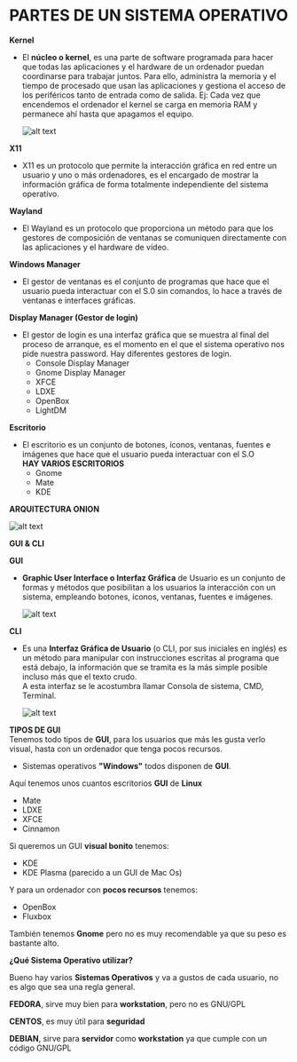 # PARTES DE UN SISTEMA OPERATIVO


**Kernel**
* El **núcleo o kernel**, es una parte de software programada para hacer que todas las aplicaciones y el hardware de un ordenador puedan   coordinarse para trabajar juntos. Para ello, administra la memoria y el tiempo de procesado que  usan las aplicaciones y gestiona el     acceso de los periféricos tanto de entrada como de salida.
  Ej: Cada vez que encendemos el ordenador el kernel se carga en memoria RAM y permanece ahí hasta que apagamos el equipo.  
  
  ![alt text](https://arquicompuv.files.wordpress.com/2013/08/download.jpg)  
  
**X11**

 * X11 es un protocolo que permite la interacción gráfica en red entre un usuario y uno o más ordenadores, es el encargado de mostrar la   información gráfica de forma totalmente independiente del sistema operativo.  
 
**Wayland**  

 * El Wayland es un protocolo que proporciona un método para que los gestores de composición de ventanas se comuniquen directamente con   las aplicaciones y el hardware de vídeo.  

**Windows Manager**

 * El gestor de ventanas es el conjunto de programas  que hace que el usuario pueda interactuar con el S.0 sin comandos, lo hace a través de ventanas e interfaces gráficas.

**Display Manager (Gestor de login)**

  * El gestor de login es una interfaz gráfica que se muestra al final del proceso de arranque, es el momento en el que el sistema           operativo nos pide nuestra password. Hay diferentes gestores de login.  
    * Console Display Manager
    * Gnome Display Manager
    * XFCE
    * LDXE
    * OpenBox
    * LightDM  
    
**Escritorio**

  * El escritorio es un conjunto de botones, íconos, ventanas, fuentes e imágenes que hace que el usuario pueda interactuar con el S.O  
  **HAY VARIOS ESCRITORIOS**
    * Gnome
    * Mate
    * KDE
    
    
**ARQUITECTURA ONION**  

![alt text](https://lh3.googleusercontent.com/kO_2VgIqj36_tkkpRV4b-eCv3kjfF4BFgAD5NrqqNpouy6pdulsznlFXx9Xykzo0QQAJ44Spa0rVjrJ1r0f4=w1366-h631) 

**GUI & CLI**  

**GUI**  
* **Graphic User Interface o Interfaz Gráfica** de Usuario es un conjunto de formas y métodos que posibilitan a los usuarios la interacción con un sistema, empleando botones, íconos, ventanas, fuentes e imágenes.  

  ![alt text](https://i0.wp.com/thetechhacker.com/wp-content/uploads/2017/01/What-is-GUI-Graphical-user-Interface.jpg)

**CLI**
* Es una **Interfaz Gráfica de Usuario** (o CLI, por sus iniciales en inglés) es un método para manipular con instrucciones escritas al programa que está debajo, la información que se tramita es la más simple posible incluso más que el texto crudo.  
  A esta interfaz se le acostumbra llamar Consola de sistema, CMD, Terminal.  
  
  ![alt text](https://bandageek.com/wp-content/uploads/2016/09/vim.png)  
  
**TIPOS DE GUI**  
  Tenemos todo tipos de **GUI**, para los usuarios que más les gusta verlo visual, hasta con un ordenador que tenga pocos recursos.  
  * Sistemas operativos **"Windows"** todos disponen de **GUI**.  
  
  Aquí tenemos unos cuantos escritorios **GUI** de **Linux**  
  * Mate  
  * LDXE  
  * XFCE  
  * Cinnamon  
  
Si queremos un GUI **visual bonito** tenemos:

* KDE
* KDE Plasma (parecido a un GUI de Mac Os)

Y para un ordenador con **pocos recursos** tenemos:

* OpenBox
* Fluxbox

También tenemos **Gnome** pero no es muy recomendable ya que su peso es bastante alto.  

**¿Qué Sistema Operativo utilizar?**

Bueno hay varios **Sistemas Operativos** y va a gustos de cada usuario, no es algo que sea una regla general.

**FEDORA**, sirve muy bien para **workstation**, pero no es GNU/GPL

**CENTOS**, es muy útil para **seguridad**

**DEBIAN**, sirve para **servidor** como **workstation** ya que cumple con un código GNU/GPL

